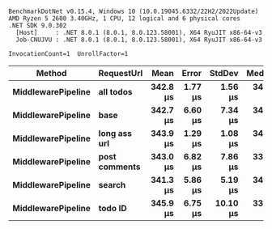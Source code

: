 ```

BenchmarkDotNet v0.15.4, Windows 10 (10.0.19045.6332/22H2/2022Update)
AMD Ryzen 5 2600 3.40GHz, 1 CPU, 12 logical and 6 physical cores
.NET SDK 9.0.302
  [Host]     : .NET 8.0.1 (8.0.1, 8.0.123.58001), X64 RyuJIT x86-64-v3
  Job-CNUJVU : .NET 8.0.1 (8.0.1, 8.0.123.58001), X64 RyuJIT x86-64-v3

InvocationCount=1  UnrollFactor=1  

```
| Method             | RequestUrl    | Mean     | Error   | StdDev   | Median   | Gen0    | Gen1   | Allocated |
|------------------- |-------------- |---------:|--------:|---------:|---------:|--------:|-------:|----------:|
| **MiddlewarePipeline** | **all todos**     | **342.8 μs** | **1.77 μs** |  **1.56 μs** | **342.3 μs** | **19.0000** | **1.0000** |  **80.15 KB** |
| **MiddlewarePipeline** | **base**          | **342.7 μs** | **6.60 μs** |  **7.34 μs** | **342.9 μs** | **19.0000** | **2.0000** |  **80.27 KB** |
| **MiddlewarePipeline** | **long ass url**  | **343.9 μs** | **1.29 μs** |  **1.08 μs** | **344.2 μs** | **20.0000** | **1.0000** |   **81.4 KB** |
| **MiddlewarePipeline** | **post comments** | **343.0 μs** | **6.82 μs** |  **7.86 μs** | **339.5 μs** | **19.0000** | **1.0000** |  **80.61 KB** |
| **MiddlewarePipeline** | **search**        | **341.3 μs** | **5.86 μs** |  **5.19 μs** | **341.0 μs** | **19.0000** | **1.0000** |  **80.54 KB** |
| **MiddlewarePipeline** | **todo ID**       | **345.9 μs** | **6.75 μs** | **10.10 μs** | **339.7 μs** | **19.0000** | **2.0000** |  **80.47 KB** |
